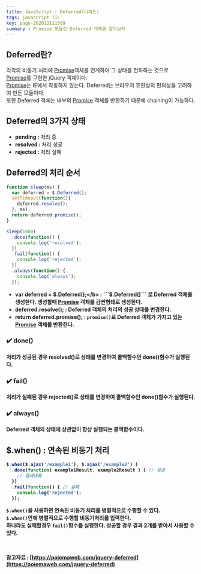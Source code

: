 ```yaml
---
title: JavaScript - Deferred(디퍼드)
tags: javascript TIL
key: page-202012111509
summary : Promise 모듈인 Deferred 객체를 알아보자
---
```


## Deferred란?
각각의 비동기 처리에 [Promise](https://dlgpal95.github.io/2020/12/10/promise.html)객체를 연계하여 그 상태를 전파하는 것으로 <br/>
[Promise](https://dlgpal95.github.io/2020/12/10/promise.html)를 구현한 jQuery 객체이다.<br/>
[Promise](https://dlgpal95.github.io/2020/12/10/promise.html)는 IE에서 작동하지 않는다. Deferred는 브라우저 호환성의 편의성을 고려하여 만든 모듈이다.<br/>
또한 Deferred 객체는 내부의 [Promise](https://dlgpal95.github.io/2020/12/10/promise.html) 객체를 반환하기 때문에 chaining이 가능하다. <br/>

## Deferred의 3가지 상태
- <b>pending : </b>처리 중<br/>
- <b>resolved : </b>처리 성공<br/>
- <b>rejected : </b>처리 실패<br/>

## Deferred의 처리 순서
```javascript
function sleep(ms) {
  var deferred = $.Deferred();
  setTimeout(function(){
    deferred.resolve();
  }, ms);
  return deferred.promise();
}

sleep(1000)
  .done(function() {
    console.log('resolved');
  })
  .fail(function() {
    console.log('rejected');
  })
  .always(function() {
    console.log('always');
  });
```
- <b>var deferred = $.Deferred();</b> : ```$.Deferred()``` 로 Deferred 객체를 생성한다. 생성할때 [Promise](https://dlgpal95.github.io/2020/12/10/promise.html) 객체를 감싼형태로 생성한다.<br/>
- <b>deferred.resolve(); </b>: Deferred 객체의 처리의 성공 상태를 변경한다.<br/>
- <b>return deferred.promise(); </b>: ```promise()```로 Deferred 객체가 가지고 있는 [Promise](https://dlgpal95.github.io/2020/12/10/promise.html) 객체를 반환한다. <br/>

### :heavy_check_mark: done()
처리가 성공된 경우 resolved()로 상태를 변경하여 콜백함수인 done()함수가 실행된다.<br/>

### :heavy_check_mark: fail()
처리가 실패된 경우 rejected()로 상태를 변경하여  콜백함수인 done()함수가 실행된다.<br/>

### :heavy_check_mark: always()
Deferred 객체의 상태에 상관없이 항상 실행되는 콜백함수이다.<br/>

## $.when() : 연속된 비동기 처리
```javascript
$.when($.ajax('/example1'), $.ajax('/example2') )
  .done(function( example1Result, example2Result ) { // 성공
    // 결과내용 
  })
  .fail(function() { // 실패
    console.log('rejected');
  });
```
```$.when()```을 사용하면 연속된 비동기 처리를 병렬적으로 수행할 수 있다.<br/>
```$.when()```안에 병렬적으로 수행할 비동기처리를 입력한다.<br/>
하나라도 실패할경우 ```fail()```함수를 실행한다. 성공할 경우 결과 2개를 받아서 사용할 수 있다.<br/>

<br/>

참고자료 : [https://poiemaweb.com/jquery-deferred](https://poiemaweb.com/jquery-deferred)
<br/>
<br/>
<br/>
